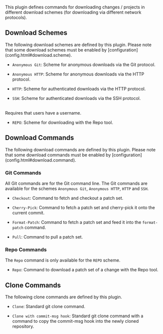This plugin defines commands for downloading changes / projects in
different download schemes (for downloading via different network
protocols).

Download Schemes
----------------

The following download schemes are defined by this plugin. Please note
that some download schemes must be enabled by [configuration]
(config.html#download.scheme).

* `Anonymous Git`: Scheme for anonymous downloads via the Git protocol.

* `Anonymous HTTP`: Scheme for anonymous downloads via the HTTP protocol.

* `HTTP`: Scheme for authenticated downloads via the HTTP protocol.

* `SSH`: Scheme for authenticated downloads via the SSH protocol.
<br />
Requires that users have a username.

* `REPO`: Scheme for downloading with the Repo tool.

Download Commands
-----------------

The following download commands are defined by this plugin. Please note
that some download commands must be enabled by [configuration]
(config.html#download.command).

### Git Commands

All Git commands are for the Git command line. The Git commands are
available for the schemes `Anonymous Git`, `Anonymous HTTP`, `HTTP` and
`SSH`.

* `Checkout`:
Command to fetch and checkout a patch set.

* `Cherry-Pick`:
Command to fetch a patch set and cherry-pick it onto the current
commit.

* `Format-Patch`:
Command to fetch a patch set and feed it into the `format-patch`
command.

* `Pull`:
Command to pull a patch set.

### Repo Commands

The `Repo` command is only available for the `REPO` scheme.

* `Repo`:
Command to download a patch set of a change with the Repo tool.

Clone Commands
--------------

The following clone commands are defined by this plugin.

* `Clone`:
Standard git clone command.

* `Clone with commit-msg hook`:
Standard git clone command with a command to copy the commit-msg hook
into the newly cloned repository.

